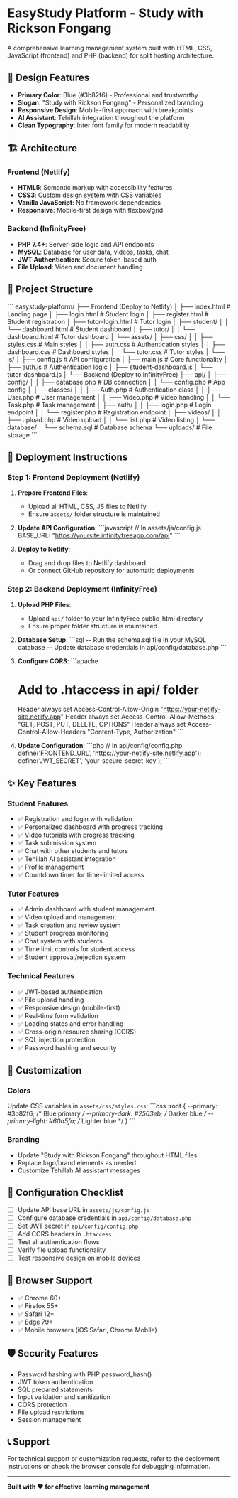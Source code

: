 # EasyStudy Platform - Study with Rickson Fongang

A comprehensive learning management system built with HTML, CSS, JavaScript (frontend) and PHP (backend) for split hosting architecture.

## 🎨 Design Features

- **Primary Color**: Blue (#3b82f6) - Professional and trustworthy
- **Slogan**: "Study with Rickson Fongang" - Personalized branding
- **Responsive Design**: Mobile-first approach with breakpoints
- **AI Assistant**: Tehillah integration throughout the platform
- **Clean Typography**: Inter font family for modern readability

## 🏗️ Architecture

### Frontend (Netlify)
- **HTML5**: Semantic markup with accessibility features
- **CSS3**: Custom design system with CSS variables
- **Vanilla JavaScript**: No framework dependencies
- **Responsive**: Mobile-first design with flexbox/grid

### Backend (InfinityFree)
- **PHP 7.4+**: Server-side logic and API endpoints
- **MySQL**: Database for user data, videos, tasks, chat
- **JWT Authentication**: Secure token-based auth
- **File Upload**: Video and document handling

## 📁 Project Structure

\`\`\`
easystudy-platform/
├── Frontend (Deploy to Netlify)
│   ├── index.html                 # Landing page
│   ├── login.html                 # Student login
│   ├── register.html              # Student registration
│   ├── tutor-login.html           # Tutor login
│   ├── student/
│   │   └── dashboard.html         # Student dashboard
│   ├── tutor/
│   │   └── dashboard.html         # Tutor dashboard
│   └── assets/
│       ├── css/
│       │   ├── styles.css         # Main styles
│       │   ├── auth.css           # Authentication styles
│       │   ├── dashboard.css      # Dashboard styles
│       │   └── tutor.css          # Tutor styles
│       └── js/
│           ├── config.js          # API configuration
│           ├── main.js            # Core functionality
│           ├── auth.js            # Authentication logic
│           ├── student-dashboard.js
│           └── tutor-dashboard.js
│
└── Backend (Deploy to InfinityFree)
    ├── api/
    │   ├── config/
    │   │   ├── database.php       # DB connection
    │   │   └── config.php         # App config
    │   ├── classes/
    │   │   ├── Auth.php           # Authentication class
    │   │   ├── User.php           # User management
    │   │   ├── Video.php          # Video handling
    │   │   └── Task.php           # Task management
    │   ├── auth/
    │   │   ├── login.php          # Login endpoint
    │   │   └── register.php       # Registration endpoint
    │   ├── videos/
    │   │   ├── upload.php         # Video upload
    │   │   └── list.php           # Video listing
    │   └── database/
    │       └── schema.sql         # Database schema
    └── uploads/                   # File storage
\`\`\`

## 🚀 Deployment Instructions

### Step 1: Frontend Deployment (Netlify)

1. **Prepare Frontend Files**:
   - Upload all HTML, CSS, JS files to Netlify
   - Ensure `assets/` folder structure is maintained

2. **Update API Configuration**:
   \`\`\`javascript
   // In assets/js/config.js
   BASE_URL: "https://yoursite.infinityfreeapp.com/api"
   \`\`\`

3. **Deploy to Netlify**:
   - Drag and drop files to Netlify dashboard
   - Or connect GitHub repository for automatic deployments

### Step 2: Backend Deployment (InfinityFree)

1. **Upload PHP Files**:
   - Upload `api/` folder to your InfinityFree public_html directory
   - Ensure proper folder structure is maintained

2. **Database Setup**:
   \`\`\`sql
   -- Run the schema.sql file in your MySQL database
   -- Update database credentials in api/config/database.php
   \`\`\`

3. **Configure CORS**:
   \`\`\`apache
   # Add to .htaccess in api/ folder
   Header always set Access-Control-Allow-Origin "https://your-netlify-site.netlify.app"
   Header always set Access-Control-Allow-Methods "GET, POST, PUT, DELETE, OPTIONS"
   Header always set Access-Control-Allow-Headers "Content-Type, Authorization"
   \`\`\`

4. **Update Configuration**:
   \`\`\`php
   // In api/config/config.php
   define('FRONTEND_URL', 'https://your-netlify-site.netlify.app');
   define('JWT_SECRET', 'your-secure-secret-key');
   \`\`\`

## ✨ Key Features

### Student Features
- ✅ Registration and login with validation
- ✅ Personalized dashboard with progress tracking
- ✅ Video tutorials with progress tracking
- ✅ Task submission system
- ✅ Chat with other students and tutors
- ✅ Tehillah AI assistant integration
- ✅ Profile management
- ✅ Countdown timer for time-limited access

### Tutor Features
- ✅ Admin dashboard with student management
- ✅ Video upload and management
- ✅ Task creation and review system
- ✅ Student progress monitoring
- ✅ Chat system with students
- ✅ Time limit controls for student access
- ✅ Student approval/rejection system

### Technical Features
- ✅ JWT-based authentication
- ✅ File upload handling
- ✅ Responsive design (mobile-first)
- ✅ Real-time form validation
- ✅ Loading states and error handling
- ✅ Cross-origin resource sharing (CORS)
- ✅ SQL injection protection
- ✅ Password hashing and security

## 🎯 Customization

### Colors
Update CSS variables in `assets/css/styles.css`:
\`\`\`css
:root {
  --primary: #3b82f6;        /* Blue primary */
  --primary-dark: #2563eb;   /* Darker blue */
  --primary-light: #60a5fa;  /* Lighter blue */
}
\`\`\`

### Branding
- Update "Study with Rickson Fongang" throughout HTML files
- Replace logo/brand elements as needed
- Customize Tehillah AI assistant messages

## 🔧 Configuration Checklist

- [ ] Update API base URL in `assets/js/config.js`
- [ ] Configure database credentials in `api/config/database.php`
- [ ] Set JWT secret in `api/config/config.php`
- [ ] Add CORS headers in `.htaccess`
- [ ] Test all authentication flows
- [ ] Verify file upload functionality
- [ ] Test responsive design on mobile devices

## 📱 Browser Support

- ✅ Chrome 60+
- ✅ Firefox 55+
- ✅ Safari 12+
- ✅ Edge 79+
- ✅ Mobile browsers (iOS Safari, Chrome Mobile)

## 🛡️ Security Features

- Password hashing with PHP password_hash()
- JWT token authentication
- SQL prepared statements
- Input validation and sanitization
- CORS protection
- File upload restrictions
- Session management

## 📞 Support

For technical support or customization requests, refer to the deployment instructions or check the browser console for debugging information.

---

**Built with ❤️ for effective learning management**
